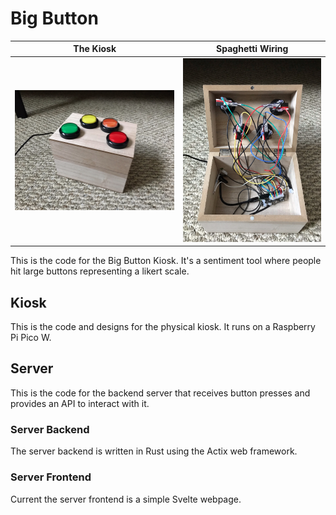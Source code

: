 # Big Button

The Kiosk            |  Spaghetti Wiring
:-------------------------:|:-------------------------:
![Picture of the Big Button Kiosk](images/image3.jpeg)  |  ![Picture of the Big Button Kiosk's wiring](images/image1.jpeg)

This is the code for the Big Button Kiosk. It's a sentiment tool where people hit large buttons representing a likert scale.

## Kiosk

This is the code and designs for the physical kiosk. It runs on a Raspberry Pi Pico W.

## Server

This is the code for the backend server that receives button presses and provides an API to interact with it.

### Server Backend

The server backend is written in Rust using the Actix web framework.

### Server Frontend

Current the server frontend is a simple Svelte webpage.